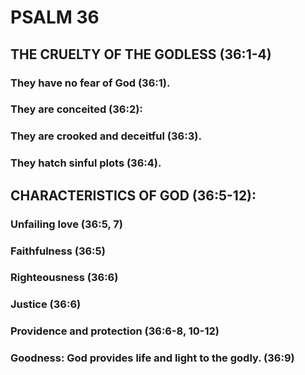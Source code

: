 ---
---
# PSALM 36 
## THE CRUELTY OF THE GODLESS (36:1-4) 
###  They have no fear of God (36:1). 
###  They are conceited (36:2): 
###  They are crooked and deceitful (36:3). 
###  They hatch sinful plots (36:4). 
## CHARACTERISTICS OF GOD (36:5-12): 
###  Unfailing love (36:5, 7) 
###  Faithfulness (36:5) 
###  Righteousness (36:6) 
###  Justice (36:6) 
###  Providence and protection (36:6-8, 10-12) 
###  Goodness: God provides life and light to the godly. (36:9) 
